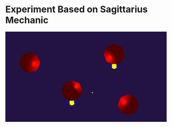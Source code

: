 # Experiment Based on Sagittarius Mechanic

![Experiment Based on Sagittarius Mechanic](./demonstration.png)